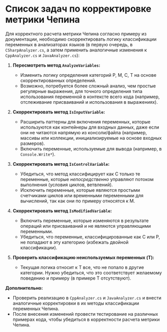 # Список задач по корректировке метрики Чепина

Для корректного расчета метрики Чепина согласно примеру из документации, необходимо скорректировать логику классификации переменных в анализаторах языков (в первую очередь, в `CSharpAnalyzer.cs`, а затем применить аналогичные изменения к `CppAnalyzer.cs` и `JavaAnalyzer.cs`):

1.  **Пересмотреть метод `AnalyzeVariables`:**
    *   Изменить логику определения категорий P, M, C, T на основе скорректированных определений.
    *   Возможно, потребуется более сложный анализ, чем простые регулярные выражения, для точного определения типа использования переменной в контексте всего кода (например, отслеживание присваиваний и использования в выражениях).

2.  **Скорректировать метод `IsInputVariable`:**
    *   Расширить паттерны для включения переменных, которые используются как контейнеры для входных данных, даже если они не читаются напрямую из консоли/файла (например, массивы или коллекции, инициализируемые на основе входных размеров).
    *   Включить переменные, используемые для вывода (например, в `Console.Write*`).

3.  **Скорректировать метод `IsControlVariable`:**
    *   Убедиться, что метод классифицирует как C только те переменные, которые *непосредственно* управляют потоком выполнения (условия циклов, ветвлений).
    *   Исключить переменные, которые являются простыми счетчиками циклов или временными переменными для вычислений, так как они по примеру относятся к M.

4.  **Скорректировать метод `IsModifiedVariable`:**
    *   Включить переменные, которые изменяются в результате операций или присваиваний и не являются управляющими переменными.
    *   Убедиться, что переменные, классифицированные как C или P, не попадают в эту категорию (избежать двойной классификации).

5.  **Проверить классификацию неиспользуемых переменных (T):**
    *   Текущая логика относит к T все, что не попало в другие категории. Нужно убедиться, что это соответствует желаемому поведению и примеру (в примере T отсутствуют).

**Дополнительно:**
*   Проверить реализацию в `CppAnalyzer.cs` и `JavaAnalyzer.cs` и внести аналогичные корректировки в их методы классификации переменных Чепина.
*   После внесения изменений провести тестирование на различных примерах кода, чтобы убедиться в корректности расчета метрики Чепина. 